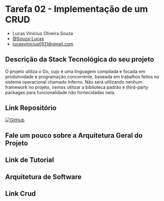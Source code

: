 # Tarefa 02 - Implementação de um CRUD

* Lucas Vinícius Oliveira Souza 
* [@Souza-Lucas](https://github.com/Souza-Lucas)
* lucasvinicius0511@gmail.com

## Descrição da Stack Tecnológica do seu projeto

O projeto utiliza o Go, cujo é uma linguagem compilada e focada em produtividade e programação concorrente, baseada em trabalhos feitos no sistema operacional chamado Inferno. Não será utilizando nenhum framework no projeto, iremos utilizar a biblioteca padrão e third-party packages para funcionalidade não fornecidadas nela.

## Link Repositório

[![GitHub](https://img.shields.io/static/v1?label=GitHub&message=Repositório&color=#4040ff)](https://github.com/felipedavid/sushi_roll)

## Fale um pouco sobre a Arquitetura Geral do Projeto

##  Link de Tutorial

## Arquitetura de Software

## Link Crud